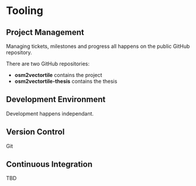 # Tooling

## Project Management

Managing tickets, milestones and progress all happens on the public GitHub repository.

There are two GitHub repositories:

- **osm2vectortile** contains the project
- **osm2vectortile-thesis** contains the thesis

## Development Environment

Development happens independant.

## Version Control

Git

## Continuous Integration

TBD
